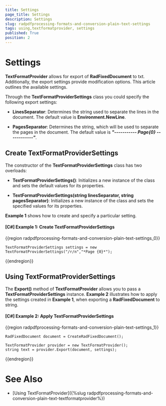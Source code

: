 ```yaml
---
title: Settings
page_title: Settings
description: Settings
slug: radpdfprocessing-formats-and-conversion-plain-text-settings
tags: using,textformatprovider, settings
published: True
position: 2
---
```



# Settings

__TextFormatProvider__ allows for export of __RadFixedDocument__ to txt. Additionally, the export settings provide modification options. This article outlines the available settings.

Through the __TextFormatProviderSettings__ class you could specify the following export settings:

* **LinesSeparator**: Determines the string used to separate the lines in the document. The default value is __Environment.NewLine__.


* **PagesSeparator**: Determines the string, which will be used to separate the pages in the document. The default value is __*"----------- Page{0} ------------"*__.


## Create TextFormatProviderSettings

The constructor of the **TextFormatProviderSettings** class has two overloads:

* **TextFormatProviderSettings()**: Initializes a new instance of the class and sets the default values for its properties.

* **TextFormatProviderSettings(string linesSeparator, string pagesSeparator)**: Initializes a new instance of the class and sets the specified values for its properties.

**Example 1** shows how to create and specify a particular setting.

#### **[C#] Example 1: Create TextFormatProviderSettings**
{{region radpdfprocessing-formats-and-conversion-plain-text-settings_0}}

	TextFormatProviderSettings settings = new TextFormatProviderSettings("/r/n","*Page {0}*");
{{endregion}}


## Using TextFormatProviderSettings

The __Export()__ method of **TextFormatProvider** allows you to pass a **TextFormatProviderSettings** instance. **Example 2** illustrates how to apply the settings created in **Example 1**, when exporting a **RadFixedDocument** to string.


#### **[C#] Example 2: Apply TextFormatProviderSettings**

{{region radpdfprocessing-formats-and-conversion-plain-text-settings_1}}

	RadFixedDocument document = CreateRadFixedDocument();

    TextFormatProvider provider = new TextFormatProvider();
    string text = provider.Export(document, settings);
{{endregion}}


# See Also

* [Using TextFormatProvider]({%slug radpdfprocessing-formats-and-conversion-plain-text-textformatprovider%})

